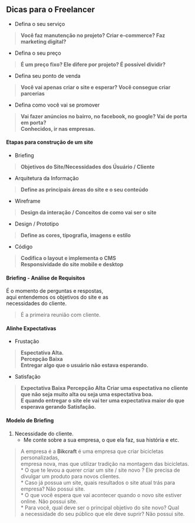 ## Dicas para o Freelancer

- Defina o seu serviço
> **Você faz manutenção no projeto? Criar e-commerce? Faz marketing digital?**<br>
- Defina o seu preço
> **É um preço fixo? Ele difere por projeto? É possível dividir?**<br>
- Defina seu ponto de venda
> **Você vai apenas criar o site e esperar? Você consegue criar parcerias**<br>
- Defina como você vai se promover
> **Vai fazer anúncios no bairro, no facebook, no google? Vai de porta em porta?**<br>
> **Conhecidos, ir nas empresas.**

#### Etapas para construção de um site

- Briefing
> **Objetivos do Site/Necessidades dos Úsuário / Cliente**
- Arquitetura da Informação
> **Define as principais áreas do site e o seu conteúdo**
- Wireframe
> **Design da interação / Conceitos de como vai ser o site**
- Design / Prototipo
> **Define as cores, tipografia, imagens e estilo**
- Código
> **Codifica o layout e implementa o CMS**<br>
> **Responsividade do site mobile e desktop**

#### Briefing - Análise de Requisitos
É o momento de perguntas e respostas, <br>
aqui entendemos os objetivos do site e as <br>
necessidades do cliente.<br>
> É a primeira reunião com cliente.

#### Alinhe Expectativas
- Frustação
> **Espectativa Alta.**<br>
> **Percepção Baixa**<br>
**Entregar algo que o usuário não estava esperando.**
- Satisfação
> **Expectativa Baixa**
> **Percepção Alta**
**Criar uma espectativa no cliente que não seja muito alta ou seja uma espectativa boa.**<br>
**E quando entregar o site ele vai ter uma expectativa maior do que esperava gerando Satisfação.**<br>

#### Modelo de Briefing
1. Necessidade do cliente.
    * Me conte sobre a sua empresa, o que ela faz, sua história e etc.
>   A empresa é a **Bikcraft** é uma empresa que criar bicicletas personalizadas, <br>
>   empresa nova, mas que utilizar tradição na montagem das bicicletas.<br>
    * O que te levou a querer criar um site / site novo ?
>   Ele precisa de divulgar um produto para novos clientes.<br>
    * Caso já possua um site, quais resultados o site atual trás para empresa?
>   Não possui site.<br>
    * O que você espera que vai acontecer quando o novo site estiver online.
>   Não possui site.<br>
    * Para você, qual deve ser o principal objetivo do site novo? Qual <br>
    a necessidade do seu público que ele deve suprir?
>   Não possui site.<br>
